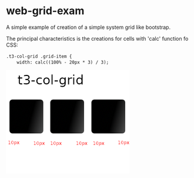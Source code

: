 # web-grid-exam
A simple example of creation of a simple system grid like bootstrap.

The principal characteristics is the creations for cells with 'calc' function fo CSS:

```
.t3-col-grid .grid-item {
    width: calc((100% - 20px * 3) / 3);
```
![Design 3 columns](img/t3-columns.png)
